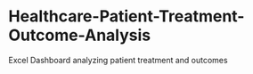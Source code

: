 # Healthcare-Patient-Treatment-Outcome-Analysis
Excel Dashboard analyzing patient treatment and outcomes
